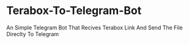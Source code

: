 # Terabox-To-Telegram-Bot
An Simple Telegram Bot That Recives Terabox Link And Send The File Direclty To Telegram
